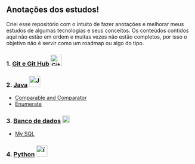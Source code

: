 ## Anotações dos estudos!

Criei esse repositório com o intuito de fazer anotações e melhorar meus estudos de algumas tecnologias e seus conceitos. Os conteúdos contidos aqui não estão em ordem e muitas vezes não estão completos, por isso o objetivo não é servir como um roadmap ou algo do tipo.

  
  ### 1. [Git e Git Hub](/Git_GitHub/AprendendoGit_GitHub.md) <img src="https://img.icons8.com/color/48/000000/git.png" alt="Git" width="30px"/>
  ### 2. [Java](/Java) <img src="https://img.icons8.com/color/48/000000/java-coffee-cup-logo--v1.png" alt="Java" width="30px"/>
  - [Comparable and Comparator](/Java/Comparable_Comparator.md)
  - [Enumerate](/Java/Enumerate.md)
  ### 3. [Banco de dados](/BD) <img src="https://cdn-icons.flaticon.com/png/512/5732/premium/5732837.png?token=exp=1651699162~hmac=0d7286de87b921b6dd98eb8dfd9e4121" alt="Banco de dados" width="20px" >
  - [My SQL](/BD/MySQL)
  ### 4. [Python](/Python) <img id="image" data-size="512" class="img-responsive" src="https://cdn.icon-icons.com/icons2/112/PNG/512/python_18894.png" title="ícone Python  Livre" alt="ícone python" width="30px">

  

